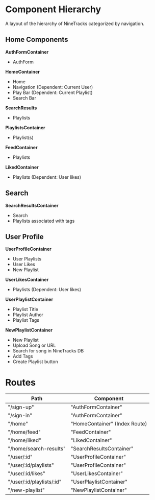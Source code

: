 # Component Hierarchy

A layout of the hierarchy of NineTracks categorized by navigation.

## Home Components

**AuthFormContainer**

- AuthForm

**HomeContainer**

- Home
- Navigation (Dependent: Current User)
- Play Bar (Dependent: Current Playlist)
- Search Bar

**SearchResults**

- Playlists

**PlaylistsContainer**

- Playlist(s)

**FeedContainer**

- Playlists

**LikedContainer**

- Playlists (Dependent: User likes)

## Search

**SearchResultsContainer**

- Search
- Playlists associated with tags

## User Profile

**UserProfileContainer**

- User Playlists
- User Likes
- New Playlist

**UserLikesContainer**

- Playlists (Dependent: User likes)

**UserPlaylistContainer**

- Playlist Title
- Playlist Author
- Playlist Tags

**NewPlaylistContainer**

- New Playlist
- Upload Song or URL
- Search for song in NineTracks DB
- Add Tags
- Create Playlist button

# Routes

Path                      | Component
------------------------- | -----------------------------
"/sign-up"                | "AuthFormContainer"
"/sign-in"                | "AuthFormContainer"
"/home"                   | "HomeContainer" (Index Route)
"/home/feed"              | "FeedContainer"
"/home/liked"             | "LikedContainer"
"/home/search-results"    | "SearchResultsContainer"
"/user/:id"               | "UserProfileContainer"
"/user/:id/playlists"     | "UserProfileContainer"
"/user/:id/likes"         | "UserLikesContainer"
"/user/:id/playlists/:id" | "UserPlaylistContainer"
"/new-playlist"           | "NewPlaylistContainer"
